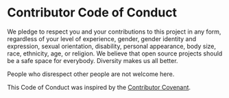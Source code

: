 # Contributor Code of Conduct

We pledge to respect you and your contributions to this project in any form, regardless of your level of experience, gender, gender identity and expression, sexual orientation, disability, personal appearance, body size, race, ethnicity, age, or religion. We believe that open source projects should be a safe space for everybody. Diversity makes us all better.

People who disrespect other people are not welcome here.

This Code of Conduct was inspired by the [Contributor Covenant](http://contributor-covenant.org/version/1/1/0/).
